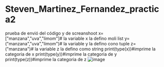 # Steven_Martinez_Fernandez_practica2
prueba de envió del código y de screanshoot
x=["manzana","uva","limom"]# la variable x la defino moli list
y=("manzana","uva","limom")# la variable y la defino cono tuple
z=("manzana")# la variable z la defino como string
print(type(x))#imprime la categoria de x
print(type(y))#imprime la categoria de y
print(type(z))#imprime la categoria de z
![image](https://github.com/user-attachments/assets/a189f328-e041-45af-92a7-6efbcec835ca)
